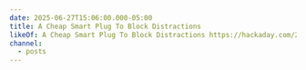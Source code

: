 ```yaml
---
date: 2025-06-27T15:06:00.000-05:00
title: A Cheap Smart Plug To Block Distractions
likeOf: A Cheap Smart Plug To Block Distractions https://hackaday.com/2025/06/27/a-cheap-smart-plug-to-block-distractions/
channel:
  - posts
---
```

